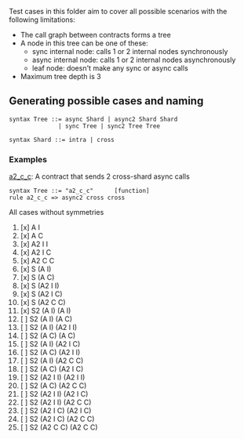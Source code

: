 
Test cases in this folder aim to cover all possible scenarios with the following limitations:

* The call graph between contracts forms a tree
* A node in this tree can be one of these:
  * sync internal node: calls 1 or 2 internal nodes synchronously
  * async internal node: calls 1 or 2 internal nodes asynchronously
  * leaf node: doesn't make any sync or async calls
* Maximum tree depth is 3

## Generating possible cases and naming 

```k
syntax Tree ::= async Shard | async2 Shard Shard 
              | sync Tree | sync2 Tree Tree

syntax Shard ::= intra | cross
```

### Examples

[a2_c_c](a2_c_c.md): A contract that sends 2 cross-shard async calls

```k
syntax Tree ::= "a2_c_c"      [function]
rule a2_c_c => async2 cross cross
```

All cases without symmetries

1. [x] A I
1. [x] A C
1. [x] A2 I I
1. [x] A2 I C
1. [x] A2 C C
1. [x] S (A I)
1. [x] S (A C)
1. [x] S (A2 I I)
1. [x] S (A2 I C)
1. [x] S (A2 C C)
1. [x] S2 (A I) (A I)
1. [ ] S2 (A I) (A C)
1. [ ] S2 (A I) (A2 I I)
1. [ ] S2 (A C) (A C)
1. [ ] S2 (A I) (A2 I C)
1. [ ] S2 (A C) (A2 I I)
1. [ ] S2 (A I) (A2 C C)
1. [ ] S2 (A C) (A2 I C)
1. [ ] S2 (A2 I I) (A2 I I)
1. [ ] S2 (A C) (A2 C C)
1. [ ] S2 (A2 I I) (A2 I C)
1. [ ] S2 (A2 I I) (A2 C C)
1. [ ] S2 (A2 I C) (A2 I C)
1. [ ] S2 (A2 I C) (A2 C C)
1. [ ] S2 (A2 C C) (A2 C C)

